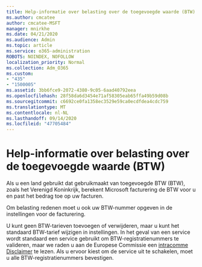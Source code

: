 ```yaml
---
title: Help-informatie over belasting over de toegevoegde waarde (BTW)
ms.author: cmcatee
author: cmcatee-MSFT
manager: mnirkhe
ms.date: 04/21/2020
ms.audience: Admin
ms.topic: article
ms.service: o365-administration
ROBOTS: NOINDEX, NOFOLLOW
localization_priority: Normal
ms.collection: Adm_O365
ms.custom:
- "435"
- "1500005"
ms.assetid: 3bb6fce9-2072-4380-9c05-6aad40792eea
ms.openlocfilehash: 28f58da6d3454e71af58305eab65ffa49b59d08b
ms.sourcegitcommit: c6692ce0fa1358ec3529e59ca0ecdfdea4cdc759
ms.translationtype: MT
ms.contentlocale: nl-NL
ms.lasthandoff: 09/14/2020
ms.locfileid: "47705484"
---
```

# <a name="help-understanding-value-added-tax-vat"></a>Help-informatie over belasting over de toegevoegde waarde (BTW)

Als u een land gebruikt dat gebruikmaakt van toegevoegde BTW (BTW), zoals het Verenigd Koninkrijk, berekent Microsoft facturering de BTW voor u en past het bedrag toe op uw facturen.
  
Om belasting redenen moet u ook uw BTW-nummer opgeven in de instellingen voor de facturering.
  
U kunt geen BTW-tarieven toevoegen of verwijderen, maar u kunt het standaard BTW-tarief wijzigen in instellingen. In het geval van een service wordt standaard een service gebruikt om BTW-registratienummers te valideren, maar we raden u aan de Europese Commissie een [intracomme Disclaimer](https://go.microsoft.com/fwlink/?LinkID=841741) te lezen. Als u ervoor kiest om de service uit te schakelen, moet u alle BTW-registratienummers bevestigen.